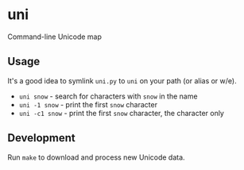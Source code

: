 uni
===

Command-line Unicode map

Usage
-----

It's a good idea to symlink `uni.py` to `uni` on your path (or alias or w/e).

* `uni snow` - search for characters with `snow` in the name
* `uni -1 snow` - print the first `snow` character
* `uni -c1 snow` - print the first `snow` character, the character only

Development
-----------

Run `make` to download and process new Unicode data.